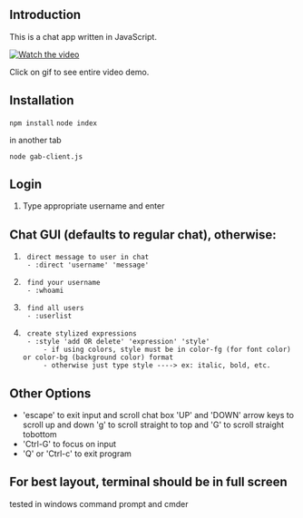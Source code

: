 ## Introduction
This is a chat app written in JavaScript.

[![Watch the video](chatClient.gif)](https://youtu.be/5dCL3NVSzEs)

Click on gif to see entire video demo. 

## Installation

`npm install`
`node index`

in another tab

`node gab-client.js`

## Login

1) Type appropriate username and enter

## Chat GUI (defaults to regular chat), otherwise:

1)      direct message to user in chat
        - :direct 'username' 'message'
2)      find your username 
        - :whoami
3)      find all users
        - :userlist
4)      create stylized expressions
        - :style 'add OR delete' 'expression' 'style'
            - if using colors, style must be in color-fg (for font color) or color-bg (background color) format
            - otherwise just type style ----> ex: italic, bold, etc.

## Other Options
- 'escape' to exit input and scroll chat box
       'UP' and \'DOWN\' arrow keys to scroll up and down
        'g' to scroll straight to top and 'G' to scroll straight tobottom
- 'Ctrl-G' to focus on input
- 'Q' or 'Ctrl-c' to exit program

## For best layout, terminal should be in full screen
tested in windows command prompt and cmder

